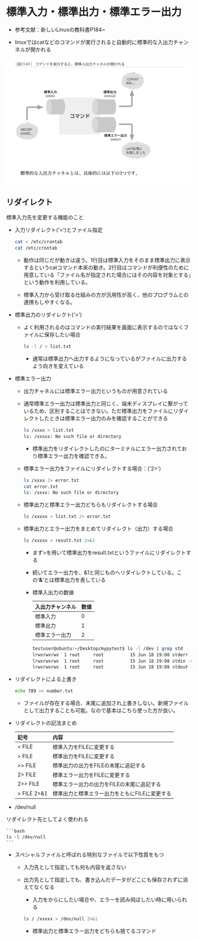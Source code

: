 # **標準入力・標準出力・標準エラー出力**

* 参考文献：新しいLinuxの教科書P184~

* linuxではcatなどのコマンドが実行されると自動的に標準的な入出力チャンネルが開かれる

![stdin,stdout,stderror](/Linux/img/stdin%2Cout%2Cerr.png)

## リダイレクト

標準入力先を変更する機能のこと

* 入力リダイレクト('<')とファイル指定

    ```bash
    cat < /etc/crontab
    cat /etc/crontab
    ```

  * 動作は同じだが動きは違う。1行目は標準入力をそのまま標準出力に表示するというcatコマンド本来の動き。2行目はコマンドが利便性のために用意している「ファイル名が指定された場合にはその内容を対象とする」という動作を利用している。

  * 標準入力から受け取る仕組みの方が汎用性が高く、他のプログラムとの連携もしやすくなる。

* 標準出力のリダイレクト('>')

  * よく利用されるのはコマンドの実行結果を画面に表示するのではなくファイルに保存したい場合

    ```bash
    ls -l / > list.txt
    ```

    * 通常は標準出力へ出力するようになっているがファイルに出力するよう向きを変えている

* 標準エラー出力

  * 出力チャネルには標準エラー出力というものが用意されている
  * 通常標準エラー出力は標準出力と同じく、端末ディスプレイに繋がっているため、区別することはできない。ただ標準出力をファイルにリダイレクトしたときは標準エラー出力のみを確認することができる

    ```bash
    ls /xxxx > list.txt
    ls: /xxxxx: No such file or directory
    ```

    * 標準出力をリダイレクトしたのにターミナルにエラー出力されており標準エラー出力を確認できる。

  * 標準エラー出力をファイルにリダイレクトする場合：('2>')

    ```bash
    ls /xxxx 2> error.txt
    cat error.txt 
    ls: /xxxx: No such file or directory
    ```

  * 標準出力と標準エラー出力どちらもリダイレクトする場合

    ```bash
    ls /xxxxx > list.txt 2> error.txt
    ```

  * 標準出力とエラー出力をまとめてリダイレクト（出力）する場合

    ```bash
    ls /xxxxx > result.txt 2>&1
    ```

    * まず>を用いて標準出力をresult.txtというファイルにリダイレクトする
    * 続いてエラー出力を、&1と同じものへリダイレクトしている。この’**&**'とは標準出力を表している

    * 標準入出力の数値

        |入出力チャンネル|数値|
        |----|----|
        |標準入力|0|
        |標準出力|1|
        |標準エラー出力|2|

        ```bash
        testuser@ubuntu:~/Desktop/mypytest$ ls -l /dev | grep std
        lrwxrwxrwx  1 root     root          15 Jun 18 19:08 stderr -> /proc/self/fd/2
        lrwxrwxrwx  1 root     root          15 Jun 18 19:08 stdin -> /proc/self/fd/0
        lrwxrwxrwx  1 root     root          15 Jun 18 19:08 stdout -> /proc/self/fd/1
        ```


* リダイレクトによる上書き

    ```bash
    echo 789 >> number.txt
    ```

    * ファイルが存在する場合、末尾に追加され上書きしない。新規ファイルとして出力することも可能。なので基本はこちら使った方が良い。

* リダイレクトの記法まとめ

    |記号|内容|
    |----|----|
    |< FILE|標準入力をFILEに変更する|
    |> FILE|標準出力をFILEに変更する|
    |>> FILE|標準出力の出力をFILEの末尾に追記する|
    |2> FILE|標準エラー出力をFILEに変更する|
    |2>> FILE|標準エラー出力の出力をFILEの末尾に追記する|
    |> FILE 2>&1|標準出力と標準エラー出力をともにFILEに変更する|

* /dev/null

リダイレクト先としてよく使われる

    ```bash
    ls -l /dev/null
    ```

  * スペシャルファイルと呼ばれる特別なファイルで以下性質をもつ
    * 入力先として指定しても何も内容を返さない
    * 出力先として指定しても、書き込んだデータがどこにも保存されずに消えてなくなる

        * 入力をからにしたい場合や、エラーを読み飛ばしたい時に用いられる

        ```bash
        ls / /xxxxx > /dev/null 2>&1
        ```

        * 標準出力と標準エラー出力をどちらも捨てるコマンド



